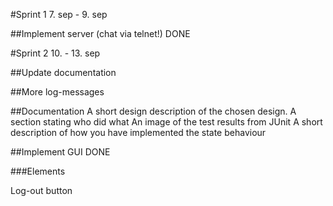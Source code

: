 #Sprint 1 7. sep - 9. sep  

##Implement server (chat via telnet!) DONE

#Sprint 2 10. - 13. sep

##Update documentation 

##More log-messages

##Documentation
A short design description of the chosen design.
A section stating who did what
An image of the test results from JUnit
A short description of how you have implemented the state behaviour

##Implement GUI DONE

###Elements

Log-out button


